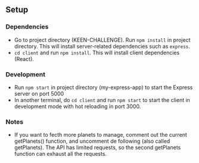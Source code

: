 ## Setup

### Dependencies

- Go to project directory (KEEN-CHALLENGE). Run `npm install` in project directory. This will install server-related dependencies such as `express`.
- `cd client` and run `npm install`. This will install client dependencies (React).

### Development

- Run `npm start` in project directory (my-express-app) to start the Express server on port 5000
- In another terminal, do `cd client` and run `npm start` to start the client in development mode with hot reloading in port 3000.

### Notes

- If you want to fecth more planets to manage, comment out the current getPlanets() function, and uncomment de following (also called getPlanets). The API has limited requests, so the second getPlanets function can exhaust all the requests. 